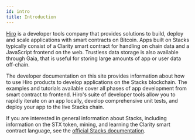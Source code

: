```yaml
---
id: intro
title: Introduction
---
```


[Hiro](https://www.hiro.so/) is a developer tools company that provides solutions to build, deploy and scale applications with smart contracts on Bitcoin. Apps built on Stacks typically consist of a Clarity smart contract for handling on chain data and a JavaScript frontend on the web. Trustless data storage is also available through Gaia, that is useful for storing large amounts of app or user data off-chain.

The developer documentation on this site provides information about how to use Hiro products to develop applications on the Stacks blockchain. The examples and tutorials available cover all phases of app development from smart contract to frontend. Hiro's suite of developer tools allow you to rapidly iterate on an app locally, develop comprehensive unit tests, and deploy your app to the live Stacks chain.

If you are interested in general information about Stacks, including information on the STX token, mining, and learning the Clarity smart contract language, see the [official Stacks documentation](https://docs.stacks.co/).
